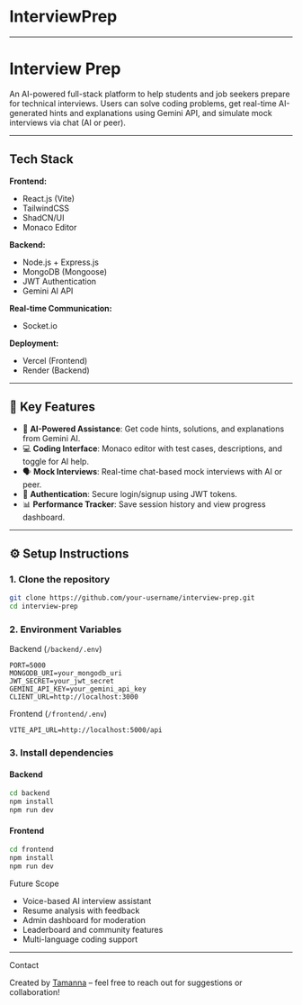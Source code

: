 ﻿# InterviewPrep
---

# Interview Prep

An AI-powered full-stack platform to help students and job seekers prepare for technical interviews. Users can solve coding problems, get real-time AI-generated hints and explanations using Gemini API, and simulate mock interviews via chat (AI or peer).

---

## Tech Stack

**Frontend:**

* React.js (Vite)
* TailwindCSS
* ShadCN/UI
* Monaco Editor

**Backend:**

* Node.js + Express.js
* MongoDB (Mongoose)
* JWT Authentication
* Gemini AI API

**Real-time Communication:**

* Socket.io

**Deployment:**

* Vercel (Frontend)
* Render (Backend)

---

## 🔑 Key Features

* 🧠 **AI-Powered Assistance**: Get code hints, solutions, and explanations from Gemini AI.
* 💻 **Coding Interface**: Monaco editor with test cases, descriptions, and toggle for AI help.
* 🗣️ **Mock Interviews**: Real-time chat-based mock interviews with AI or peer.
* 🔐 **Authentication**: Secure login/signup using JWT tokens.
* 📊 **Performance Tracker**: Save session history and view progress dashboard.

---

## ⚙️ Setup Instructions

### 1. Clone the repository

```bash
git clone https://github.com/your-username/interview-prep.git
cd interview-prep
```

### 2. Environment Variables

 Backend (`/backend/.env`)

```
PORT=5000
MONGODB_URI=your_mongodb_uri
JWT_SECRET=your_jwt_secret
GEMINI_API_KEY=your_gemini_api_key
CLIENT_URL=http://localhost:3000
```

 Frontend (`/frontend/.env`)

```
VITE_API_URL=http://localhost:5000/api
```

### 3. Install dependencies

#### Backend

```bash
cd backend
npm install
npm run dev
```

#### Frontend

```bash
cd frontend
npm install
npm run dev
```

 Future Scope

* Voice-based AI interview assistant
* Resume analysis with feedback
* Admin dashboard for moderation
* Leaderboard and community features
* Multi-language coding support

---

Contact

Created by [Tamanna](https://github.com/your-github-profile) – feel free to reach out for suggestions or collaboration!


